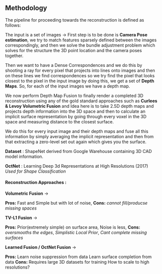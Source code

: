 ## Methodology
           

The pipeline for proceeding towards the reconstruction is defined as follows:

The input is a set of images -> First step is to be done is **Camera Pose estimation**, we try to match features sparsely defined between the images correspondingly, and then we solve the bundle adjustment problem which solves for the structure the 3D point location and the camera poses together.

Then we want to have a Dense Correspondences and we do this by shooting a ray for every pixel that projects into lines onto images and then on these lines we find correspondences so we try find the pixel that looks closest to the pixel in the input image by doing this, we get a set of **Depth Maps**. So, for each of the input images we have a depth map.

We now perform Depth Map Fusion to finally render a completed 3D reconstruction using any of the gold standard approaches such as **Curlees & Levoy Volumetric Fusion** and Idea here is to take 2.5D depth maps and projects depth information into the 3D space and then to calculate an implicit surface representation by going through every voxel in the 3D space and measuring distance to the closest surface.

We do this for every input image and their depth maps and fuse all this information by simply averaging the implicit representation and then from that extracting a zero-level set out again which gives you the surface.

**Dataset** : ShapeNet derived from Google Warehouse containing 3D CAD model 	information.

**OctNet** : Learning Deep 3d Representations at High Resolutions (2017)
*Used for Shape Classification*

#### Reconstruction Approaches :
**Volumetric Fusion** -> 

**Pros:**
Fast and Simple but with lot of noise,
**Cons:**
*cannot fill/producse missing spaces*

**TV-L1 Fusion** -> 

**Pros:**
Prior(extremely simple) on surface area, Noise is less, 
**Cons:**
*oversmooths the edges*, *Simplistic Local Prior*, *Cant complete missing surfaces*

**Learned Fusion / OctNet Fusion** ->

**Pros:** 
Learn noise suppression from data
Learn surface completion from data
**Cons:** 
Requires large 3D datasets for training
How to scale to high resolutions?





